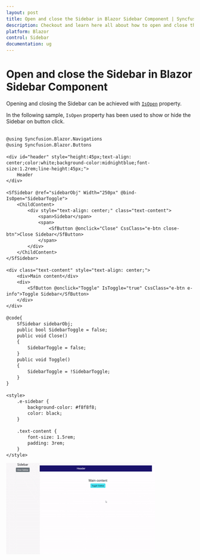 ```yaml
---
layout: post
title: Open and close the Sidebar in Blazor Sidebar Component | Syncfusion
description: Checkout and learn here all about how to open and close the Sidebar in Syncfusion Blazor Sidebar component and more.
platform: Blazor
control: Sidebar
documentation: ug
---
```


<!-- markdownlint-disable MD009 -->

# Open and close the Sidebar in Blazor Sidebar Component

Opening and closing the Sidebar can be achieved with [`IsOpen`](https://help.syncfusion.com/cr/blazor/Syncfusion.Blazor.Navigations.SfSidebar.html#Syncfusion_Blazor_Navigations_SfSidebar_IsOpen) property.

In the following sample, `IsOpen` property has been used to show or hide the Sidebar on button click.

```cshtml

@using Syncfusion.Blazor.Navigations
@using Syncfusion.Blazor.Buttons

<div id="header" style="height:45px;text-align: center;color:white;background-color:midnightblue;font-size:1.2rem;line-height:45px;">
    Header
</div>

<SfSidebar @ref="sidebarObj" Width="250px" @bind-IsOpen="SidebarToggle">
    <ChildContent>
        <div style="text-align: center;" class="text-content">
            <span>Sidebar</span>
            <span>
                <SfButton @onclick="Close" CssClass="e-btn close-btn">Close Sidebar</SfButton>
            </span>
        </div>
    </ChildContent>
</SfSidebar>

<div class="text-content" style="text-align: center;">
    <div>Main content</div>
    <div>
        <SfButton @onclick="Toggle" IsToggle="true" CssClass="e-btn e-info">Toggle Sidebar</SfButton>
    </div>
</div>

@code{
    SfSidebar sidebarObj;
    public bool SidebarToggle = false;
    public void Close()
    {
        SidebarToggle = false;
    }
    public void Toggle()
    {
        SidebarToggle = !SidebarToggle;
    }
}

<style>
    .e-sidebar {
        background-color: #f8f8f8;
        color: black;
    }

    .text-content {
        font-size: 1.5rem;
        padding: 3rem;
    }
</style>

```

![Opening and Closing Blazor Sidebar](./../images/OpenCloseSidebar.gif)